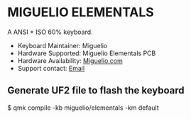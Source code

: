 # MIGUELIO ELEMENTALS

A ANSI + ISO 60% keyboard.

* Keyboard Maintainer: Miguelio
* Hardware Supported: Miguelio Elementals PCB
* Hardware Availability: [Miguelio.com](https://www.miguelio.com)
* Support contact: [Email](mailto:teclados@miguelio.com)

## Generate UF2 file to flash the keyboard

$ qmk compile -kb miguelio/elementals -km default
